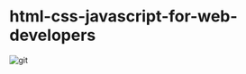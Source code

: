# html-css-javascript-for-web-developers

![git](https://user-images.githubusercontent.com/67005999/97178265-742a7a80-17c1-11eb-9868-437e5de015c9.JPG)
